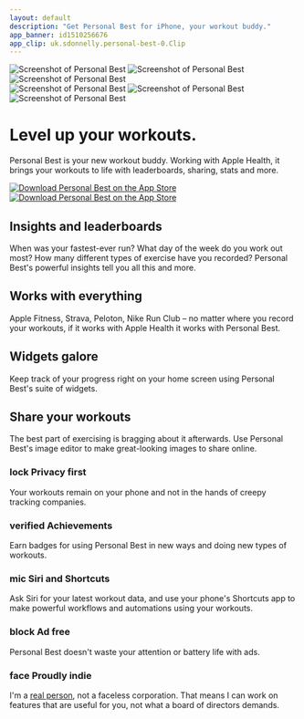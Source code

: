 ```yaml
---
layout: default
description: "Get Personal Best for iPhone, your workout buddy."
app_banner: id1510256676
app_clip: uk.sdonnelly.personal-best-0.Clip
---
```


<div class="hero light-mode-only">
    <img src="/assets/hero-left.png" class="hero-left" alt="Screenshot of Personal Best">
    <img src="/assets/hero-centre.png" class="hero-centre" alt="Screenshot of Personal Best">
    <img src="/assets/hero-right.png" class="hero-right" alt="Screenshot of Personal Best">
</div>

<div class="hero dark-mode-only">
    <img src="/assets/hero-left-dark.png" class="hero-left" alt="Screenshot of Personal Best">
    <img src="/assets/hero-centre-dark.png" class="hero-centre" alt="Screenshot of Personal Best">
    <img src="/assets/hero-right-dark.png" class="hero-right" alt="Screenshot of Personal Best">
</div>

<h1>Level up your workouts.</h1>

<p>
    Personal Best is your new workout buddy. Working with Apple Health, it brings your workouts to life with leaderboards, sharing, stats and more.
</p>

<a class="app-store-badge light-mode-only" href="https://apps.apple.com/gb/app/personal-best-workouts/id1510256676">
  <img src="/assets/download-on-the-app-store.svg" alt="Download Personal Best on the App Store" />
</a>

<a class="app-store-badge dark-mode-only" href="https://apps.apple.com/gb/app/personal-best-workouts/id1510256676">
  <img src="/assets/download-on-the-app-store-dark.svg" alt="Download Personal Best on the App Store" />
</a>

<!-- <img src="/assets/personal-best-app-clip-code.svg" class="app-clip-code" alt="Personal Best App Clip Code"> -->

<section>
    <h2>Insights and leaderboards</h2>
    <p>
        When was your fastest-ever run? What day of the week do you work out most? How many different types of exercise have you recorded? Personal Best's powerful insights tell you all this and more.
    </p>
</section>

<section>
    <h2>Works with everything</h2>
    <p>
        Apple Fitness, Strava, Peloton, Nike Run Club – no matter where you record your workouts, if it works with Apple Health it works with Personal Best.
    </p>
</section>

<section>
    <h2>Widgets galore</h2>
    <p>
        Keep track of your progress right on your home screen using Personal Best's suite of widgets.
    </p>
</section>

<section>
    <h2>Share your workouts</h2>
    <p>
        The best part of exercising is bragging about it afterwards. Use Personal Best's image editor to make great-looking images to share online.
    </p>
</section>

<section class="extra-features">
    <div class="feature">
        <h3>
        <span class="material-icons">lock</span>
        Privacy first
        </h3>
        <p>
            Your workouts remain on your phone and not in the hands of creepy tracking companies.
        </p>
    </div>
    <div class="feature">
        <h3>
            <span class="material-icons">verified</span>
            Achievements
        </h3>
        <p>
            Earn badges for using Personal Best in new ways and doing new types of workouts.
        </p>
    </div>
    <div class="feature">
        <h3>
            <span class="material-icons">mic</span>
            Siri and Shortcuts
        </h3>
        <p>
            Ask Siri for your latest workout data, and use your phone's
            Shortcuts app to make powerful workflows and automations using your workouts.
        </p>
    </div>
    <div class="feature">
        <h3>
            <span class="material-icons">block</span>
            Ad free
        </h3>
        <p>
            Personal Best doesn't waste your attention or battery life with ads.
        </p>
    </div>
    <div class="feature">
        <h3>
            <span class="material-icons">face</span>
            Proudly indie
        </h3>        
        <p>
            I'm a <a href="https://twitter.com/shauneba">real person</a>, not a faceless corporation. That means I can work on features that are useful for you, not what a board of directors demands.
        </p>
    </div>
</section>